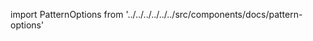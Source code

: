 
import PatternOptions from '../../../../../../src/components/docs/pattern-options'

<PatternOptions pattern='waralee' />

